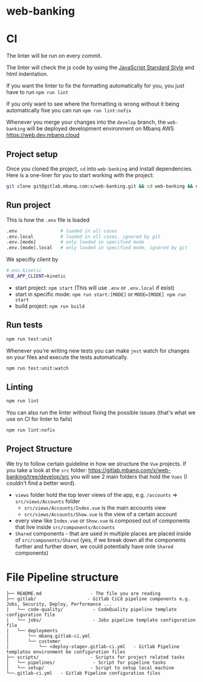 # web-banking

# CI
The linter will be run on every commit.

The linter will check the js code by using the [JavaScript Standard Style](https://standardjs.com/) and html indentation.

If you want the linter to fix the formatting automatically for you, you just
have to run `npm run lint`

If you only want to see where the formatting is wrong without it being
automatically fixe you can run `npm run lint:nofix`

Whenever you merge your changes into the `develop` branch, the `web-banking` will be deployed development environment on Mbanq AWS
https://web.dev.mbanq.cloud

## Project setup
Once you cloned the project, `cd` into `web-banking` and install dependencies.
Here is a one-liner for you to start working with the project:

```bash
git clone git@gitlab.mbanq.com:x/web-banking.git && cd web-banking && npm i && npm start
```

## Run project
This is how the `.env` file is loaded
```bash
.env                # loaded in all cases
.env.local          # loaded in all cases, ignored by git
.env.[mode]         # only loaded in specified mode
.env.[mode].local   # only loaded in specified mode, ignored by git
```
We specifiy client by
```bash
#.env.kinetic
VUE_APP_CLIENT=kinetic
```


- start project: `npm start` (This will use `.env` or `.env.local` if exist)
- start in specific mode: `npm run start:[MODE]` or `MODE=[MODE] npm run start`
- build project: `npm run build`

## Run tests

```bash
npm run test:unit
```

Whenever you're writing new tests you can make `jest` watch for changes on your
files and execute the tests automatically.

```bash
npm run test:unit:watch
```

## Linting

```bash
npm run lint
```

You can also run the linter without fixing the possible issues (that's what we
use on CI for linter to fails)

```bash
npm run lint:nofix
```

## Project Structure

We try to follow certain guideline in how we structure the `Vue` projects.
If you take a look at the `src` folder: https://gitlab.mbanq.com/x/web-banking/tree/develop/src you will see 2 main folders that hold the `Vues` (I couldn't find a better word).

- `views` folder hold the top lever views of the app, e.g. `/accounts` =>
  `src/views/Accounts` folder
  - `src/views/Accounts/Index.vue` is the main accounts view
  - `src/views/Accounts/Show.vue` is the view of a certain account
- every view like `Index.vue` or `Show.vue` is composed out of components that
  live inside `src/components/Accounts`
- `Shared` components - that are used in multiple places are placed inside of
  `src/components/Shared` (yes, if we break down all the components further and
further down, we could potentially have onle `Shared` components)

# File Pipeline structure

    ├── README.md                  - The file you are reading
    ├── gitlab/                   - Gitlab CiCd pipeline components e.g. Jobs, Security, Deploy, Performance ...
    |   └── code-quality/           - CodeQuality pipeline template configuration file
    |   └── jobs/                   - Jobs pipeline template configuration file
    |   └── deployments
    |       └── mbanq.gitlab-ci.yml
    │       └── customer
    |           └── <deploy-stage>.gitlab-ci.yml   - Gitlab Pipeline templates environment be configuration files
    ├── scripts/                   - Scripts for project related tasks
    │   └── pipelines/              - Script for pipeline tasks
    │   └── setup/                 - Script to setup local machine
    └──.gitlab-ci.yml   - Gitlab Pipeline configuration files
